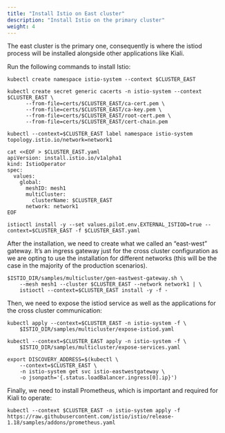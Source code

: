 ```yaml
---
title: "Install Istio on East cluster"
description: "Install Istio on the primary cluster"
weight: 4
---
```


The east cluster is the primary one, consequently is where the istiod process will be installed alongside other applications like Kiali. 

Run the following commands to install Istio:

```
kubectl create namespace istio-system --context $CLUSTER_EAST

kubectl create secret generic cacerts -n istio-system --context $CLUSTER_EAST \
      --from-file=certs/$CLUSTER_EAST/ca-cert.pem \
      --from-file=certs/$CLUSTER_EAST/ca-key.pem \
      --from-file=certs/$CLUSTER_EAST/root-cert.pem \
      --from-file=certs/$CLUSTER_EAST/cert-chain.pem

kubectl --context=$CLUSTER_EAST label namespace istio-system topology.istio.io/network=network1

cat <<EOF > $CLUSTER_EAST.yaml
apiVersion: install.istio.io/v1alpha1
kind: IstioOperator
spec:
  values:
    global:
      meshID: mesh1
      multiCluster:
        clusterName: $CLUSTER_EAST
      network: network1
EOF

istioctl install -y --set values.pilot.env.EXTERNAL_ISTIOD=true --context=$CLUSTER_EAST -f $CLUSTER_EAST.yaml
```

After the installation, we need to create what we called an “east-west” gateway. It’s an ingress gateway just for the cross cluster configuration as we are opting to use the installation for different networks (this will be the case in the majority of the production scenarios). 

```
$ISTIO_DIR/samples/multicluster/gen-eastwest-gateway.sh \
    --mesh mesh1 --cluster $CLUSTER_EAST --network network1 | \
    istioctl --context=$CLUSTER_EAST install -y -f -
```

Then, we need to expose the istiod service as well as the applications for the cross cluster communication:

```
kubectl apply --context=$CLUSTER_EAST -n istio-system -f \
    $ISTIO_DIR/samples/multicluster/expose-istiod.yaml

kubectl --context=$CLUSTER_EAST apply -n istio-system -f \
    $ISTIO_DIR/samples/multicluster/expose-services.yaml

export DISCOVERY_ADDRESS=$(kubectl \
    --context=$CLUSTER_EAST \
    -n istio-system get svc istio-eastwestgateway \
    -o jsonpath='{.status.loadBalancer.ingress[0].ip}')
```

Finally, we need to install Prometheus, which is important and required for Kiali to operate:

```
kubectl --context $CLUSTER_EAST -n istio-system apply -f https://raw.githubusercontent.com/istio/istio/release-1.18/samples/addons/prometheus.yaml
```
